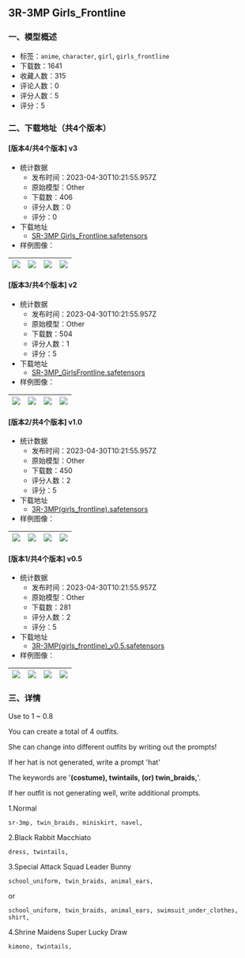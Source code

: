 ## 3R-3MP Girls_Frontline
### 一、模型概述

- 标签：`anime`, `character`, `girl`, `girls_frontline`
- 下载数：1641
- 收藏人数：315
- 评论人数：0
- 评分人数：5
- 评分：5

### 二、下载地址（共4个版本）

#### [版本4/共4个版本] v3

- 统计数据
  - 发布时间：2023-04-30T10:21:55.957Z
  - 原始模型：Other
  - 下载数：406
  - 评分人数：0
  - 评分：0
- 下载地址
  - [SR-3MP Girls_Frontline.safetensors](https://civitai.com/api/download/models/58804)
- 样例图像：

| <img src="https://image.civitai.com/xG1nkqKTMzGDvpLrqFT7WA/8274bd5d-77d6-47ce-7e23-7212a1d52500/width=450/640746.jpeg" /> | <img src="https://image.civitai.com/xG1nkqKTMzGDvpLrqFT7WA/2e243baf-c88b-4566-f97d-a2284c3a6b00/width=450/640748.jpeg" /> | <img src="https://image.civitai.com/xG1nkqKTMzGDvpLrqFT7WA/1b143d78-c327-43a6-dc8d-41ab19a6fb00/width=450/640754.jpeg" /> | <img src="https://image.civitai.com/xG1nkqKTMzGDvpLrqFT7WA/2f2a3355-71a4-4701-124c-1308f7fdaf00/width=450/640788.jpeg" /> |
| ---- | ---- | ---- | ---- |

#### [版本3/共4个版本] v2

- 统计数据
  - 发布时间：2023-04-30T10:21:55.957Z
  - 原始模型：Other
  - 下载数：504
  - 评分人数：1
  - 评分：5
- 下载地址
  - [SR-3MP_GirlsFrontline.safetensors](https://civitai.com/api/download/models/18338)
- 样例图像：

| <img src="https://image.civitai.com/xG1nkqKTMzGDvpLrqFT7WA/80b53d5f-a23a-4c19-c067-72e6a9342900/width=450/188926.jpeg" /> | <img src="https://image.civitai.com/xG1nkqKTMzGDvpLrqFT7WA/046643a7-f0db-4cf7-31c9-ec7019379d00/width=450/188929.jpeg" /> | <img src="https://image.civitai.com/xG1nkqKTMzGDvpLrqFT7WA/76532776-f957-474d-f621-9fc5561a2e00/width=450/188928.jpeg" /> | <img src="https://image.civitai.com/xG1nkqKTMzGDvpLrqFT7WA/82e18e47-ec27-4e39-ff5e-1aa45c75d900/width=450/188927.jpeg" /> |
| ---- | ---- | ---- | ---- |

#### [版本2/共4个版本] v1.0

- 统计数据
  - 发布时间：2023-04-30T10:21:55.957Z
  - 原始模型：Other
  - 下载数：450
  - 评分人数：2
  - 评分：5
- 下载地址
  - [3R-3MP(girls_frontline).safetensors](https://civitai.com/api/download/models/12863)
- 样例图像：

| <img src="https://image.civitai.com/xG1nkqKTMzGDvpLrqFT7WA/56b87300-8b13-4a48-1b95-3f1fc80bc100/width=450/124395.jpeg" /> | <img src="https://image.civitai.com/xG1nkqKTMzGDvpLrqFT7WA/f754a4ab-1965-47c8-54d5-4e797edf4b00/width=450/124394.jpeg" /> | <img src="https://image.civitai.com/xG1nkqKTMzGDvpLrqFT7WA/dc3350c5-d17a-4e97-3f90-8a65ddf9c600/width=450/124393.jpeg" /> | <img src="https://image.civitai.com/xG1nkqKTMzGDvpLrqFT7WA/9a890df4-df16-49f2-5c8d-8212e4c21000/width=450/124392.jpeg" /> |
| ---- | ---- | ---- | ---- |

#### [版本1/共4个版本] v0.5

- 统计数据
  - 发布时间：2023-04-30T10:21:55.957Z
  - 原始模型：Other
  - 下载数：281
  - 评分人数：2
  - 评分：5
- 下载地址
  - [3R-3MP(girls_frontline)_v0.5.safetensors](https://civitai.com/api/download/models/11918)
- 样例图像：

| <img src="https://image.civitai.com/xG1nkqKTMzGDvpLrqFT7WA/27e62c87-19a1-47ee-694b-c7c94c8dbd00/width=450/113988.jpeg" /> | <img src="https://image.civitai.com/xG1nkqKTMzGDvpLrqFT7WA/e19b23bb-272b-434d-2098-9632112aa400/width=450/113990.jpeg" /> | <img src="https://image.civitai.com/xG1nkqKTMzGDvpLrqFT7WA/f66ab559-89de-4601-e226-6876ad529e00/width=450/113989.jpeg" /> | <img src="https://image.civitai.com/xG1nkqKTMzGDvpLrqFT7WA/7f0193cc-24c2-4bd1-9de3-4cda338ce700/width=450/113992.jpeg" /> |
| ---- | ---- | ---- | ---- |


### 三、详情
<p>Use to 1 ~ 0.8</p><p>You can create a total of 4 outfits.</p><p>She can change into different outfits by writing out the prompts!</p><p>If her hat is not generated, write a prompt 'hat'</p><p>The keywords are '<strong>(costume), twintails, (or) twin_braids,</strong>'.</p><p>If her outfit is not generating well, write additional prompts.</p><p>                    </p><p>                </p><p>1.Normal</p><pre><code>sr-3mp, twin_braids, miniskirt, navel,</code></pre><p>            </p><p>2.Black Rabbit Macchiato</p><pre><code>dress, twintails,</code></pre><p>            </p><p>3.Special Attack Squad Leader Bunny</p><pre><code>school_uniform, twin_braids, animal_ears,</code></pre><p>or</p><pre><code>school_uniform, twin_braids, animal_ears, swimsuit_under_clothes, shirt,</code></pre><p>            </p><p>4.Shrine Maidens Super Lucky Draw</p><pre><code>kimono, twintails,</code></pre><p></p><p></p>